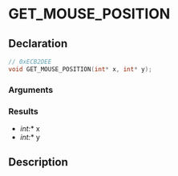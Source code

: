 # GET_MOUSE_POSITION

## Declaration
```cpp
// 0xECB2DEE
void GET_MOUSE_POSITION(int* x, int* y);
```

### Arguments

### Results
- **int*:** x
- **int*:** y

## Description
